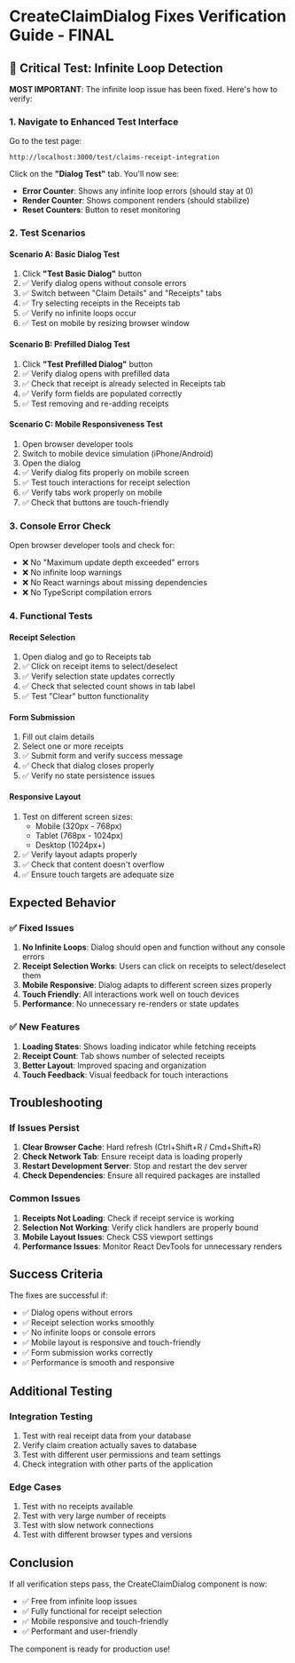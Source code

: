 # CreateClaimDialog Fixes Verification Guide - FINAL

## 🚨 Critical Test: Infinite Loop Detection

**MOST IMPORTANT**: The infinite loop issue has been fixed. Here's how to verify:

### 1. Navigate to Enhanced Test Interface

Go to the test page:
```
http://localhost:3000/test/claims-receipt-integration
```

Click on the **"Dialog Test"** tab. You'll now see:
- **Error Counter**: Shows any infinite loop errors (should stay at 0)
- **Render Counter**: Shows component renders (should stabilize)
- **Reset Counters**: Button to reset monitoring

### 2. Test Scenarios

#### Scenario A: Basic Dialog Test
1. Click **"Test Basic Dialog"** button
2. ✅ Verify dialog opens without console errors
3. ✅ Switch between "Claim Details" and "Receipts" tabs
4. ✅ Try selecting receipts in the Receipts tab
5. ✅ Verify no infinite loops occur
6. ✅ Test on mobile by resizing browser window

#### Scenario B: Prefilled Dialog Test
1. Click **"Test Prefilled Dialog"** button
2. ✅ Verify dialog opens with prefilled data
3. ✅ Check that receipt is already selected in Receipts tab
4. ✅ Verify form fields are populated correctly
5. ✅ Test removing and re-adding receipts

#### Scenario C: Mobile Responsiveness Test
1. Open browser developer tools
2. Switch to mobile device simulation (iPhone/Android)
3. Open the dialog
4. ✅ Verify dialog fits properly on mobile screen
5. ✅ Test touch interactions for receipt selection
6. ✅ Verify tabs work properly on mobile
7. ✅ Check that buttons are touch-friendly

### 3. Console Error Check

Open browser developer tools and check for:
- ❌ No "Maximum update depth exceeded" errors
- ❌ No infinite loop warnings
- ❌ No React warnings about missing dependencies
- ❌ No TypeScript compilation errors

### 4. Functional Tests

#### Receipt Selection
1. Open dialog and go to Receipts tab
2. ✅ Click on receipt items to select/deselect
3. ✅ Verify selection state updates correctly
4. ✅ Check that selected count shows in tab label
5. ✅ Test "Clear" button functionality

#### Form Submission
1. Fill out claim details
2. Select one or more receipts
3. ✅ Submit form and verify success message
4. ✅ Check that dialog closes properly
5. ✅ Verify no state persistence issues

#### Responsive Layout
1. Test on different screen sizes:
   - Mobile (320px - 768px)
   - Tablet (768px - 1024px)
   - Desktop (1024px+)
2. ✅ Verify layout adapts properly
3. ✅ Check that content doesn't overflow
4. ✅ Ensure touch targets are adequate size

## Expected Behavior

### ✅ Fixed Issues

1. **No Infinite Loops**: Dialog should open and function without any console errors
2. **Receipt Selection Works**: Users can click on receipts to select/deselect them
3. **Mobile Responsive**: Dialog adapts to different screen sizes properly
4. **Touch Friendly**: All interactions work well on touch devices
5. **Performance**: No unnecessary re-renders or state updates

### ✅ New Features

1. **Loading States**: Shows loading indicator while fetching receipts
2. **Receipt Count**: Tab shows number of selected receipts
3. **Better Layout**: Improved spacing and organization
4. **Touch Feedback**: Visual feedback for touch interactions

## Troubleshooting

### If Issues Persist

1. **Clear Browser Cache**: Hard refresh (Ctrl+Shift+R / Cmd+Shift+R)
2. **Check Network Tab**: Ensure receipt data is loading properly
3. **Restart Development Server**: Stop and restart the dev server
4. **Check Dependencies**: Ensure all required packages are installed

### Common Issues

1. **Receipts Not Loading**: Check if receipt service is working
2. **Selection Not Working**: Verify click handlers are properly bound
3. **Mobile Layout Issues**: Check CSS viewport settings
4. **Performance Issues**: Monitor React DevTools for unnecessary renders

## Success Criteria

The fixes are successful if:

- ✅ Dialog opens without errors
- ✅ Receipt selection works smoothly
- ✅ No infinite loops or console errors
- ✅ Mobile layout is responsive and touch-friendly
- ✅ Form submission works correctly
- ✅ Performance is smooth and responsive

## Additional Testing

### Integration Testing
1. Test with real receipt data from your database
2. Verify claim creation actually saves to database
3. Test with different user permissions and team settings
4. Check integration with other parts of the application

### Edge Cases
1. Test with no receipts available
2. Test with very large number of receipts
3. Test with slow network connections
4. Test with different browser types and versions

## Conclusion

If all verification steps pass, the CreateClaimDialog component is now:
- ✅ Free from infinite loop issues
- ✅ Fully functional for receipt selection
- ✅ Mobile responsive and touch-friendly
- ✅ Performant and user-friendly

The component is ready for production use!
